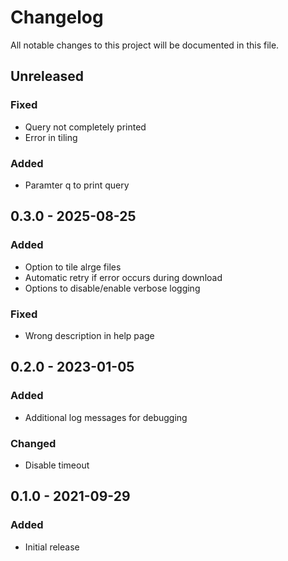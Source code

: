 <!--
SPDX-FileCopyrightText: 2021 Eric Neidhardt
SPDX-License-Identifier: CC-BY-4.0
-->
<!-- markdownlint-disable MD022 MD032 MD024-->
# Changelog

All notable changes to this project will be documented in this file.

## Unreleased
### Fixed
* Query not completely printed
* Error in tiling
### Added
* Paramter q to print query

## 0.3.0 - 2025-08-25
### Added
* Option to tile alrge files
* Automatic retry if error occurs during download
* Options to disable/enable verbose logging
### Fixed
* Wrong description in help page

## 0.2.0 - 2023-01-05
### Added
* Additional log messages for debugging
### Changed
* Disable timeout

## 0.1.0 - 2021-09-29
### Added
* Initial release
